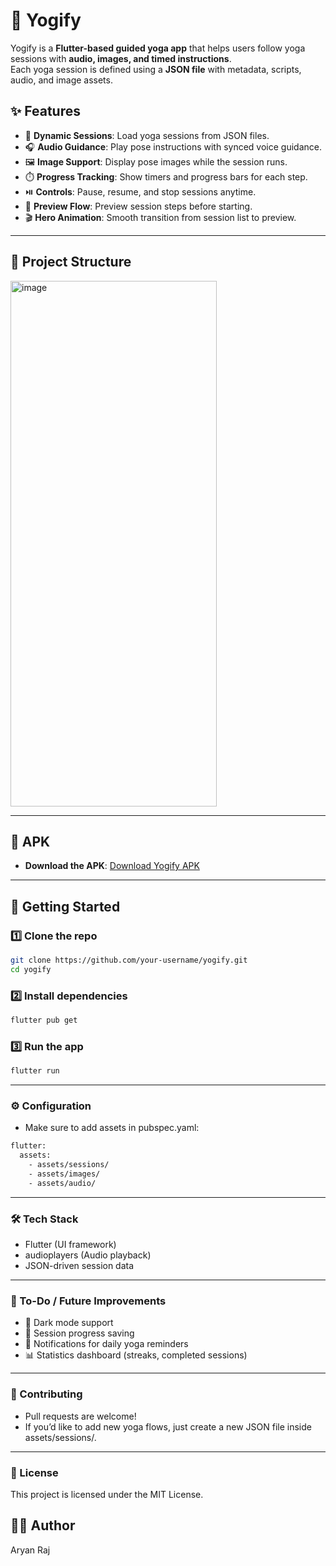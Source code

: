 # 🧘 Yogify

Yogify is a **Flutter-based guided yoga app** that helps users follow yoga sessions with **audio, images, and timed instructions**.  
Each yoga session is defined using a **JSON file** with metadata, scripts, audio, and image assets.  

## ✨ Features
- 📂 **Dynamic Sessions**: Load yoga sessions from JSON files.
- 🎧 **Audio Guidance**: Play pose instructions with synced voice guidance.
- 🖼️ **Image Support**: Display pose images while the session runs.
- ⏱️ **Progress Tracking**: Show timers and progress bars for each step.
- ⏯️ **Controls**: Pause, resume, and stop sessions anytime.
- 📑 **Preview Flow**: Preview session steps before starting.
- 🎬 **Hero Animation**: Smooth transition from session list to preview.

---

## 📂 Project Structure

<img width="330" height="841" alt="image" src="https://github.com/user-attachments/assets/319cff74-2006-4b30-8908-585b68e0ae20" />

---

## 📱 APK 

- **Download the APK**: [Download Yogify APK](https://github.com/user-attachments/files/22052322/app-release.zip)

---

## 🚀 Getting Started

### 1️⃣ Clone the repo
```bash
git clone https://github.com/your-username/yogify.git
cd yogify
```

### 2️⃣ Install dependencies
```bash
flutter pub get
```

### 3️⃣ Run the app
```bash
flutter run
```

---

### ⚙️ Configuration
- Make sure to add assets in pubspec.yaml:
```bash
flutter:
  assets:
    - assets/sessions/
    - assets/images/
    - assets/audio/
```

---

### 🛠️ Tech Stack
- Flutter (UI framework)
- audioplayers (Audio playback)
- JSON-driven session data

---

### 📌 To-Do / Future Improvements
- 🌙 Dark mode support
- 📱 Session progress saving
- 🔔 Notifications for daily yoga reminders
- 📊 Statistics dashboard (streaks, completed sessions)

---

### 🤝 Contributing
- Pull requests are welcome!
- If you’d like to add new yoga flows, just create a new JSON file inside assets/sessions/.

---

### 📜 License
This project is licensed under the MIT License.

## 👨‍💻 Author
Aryan Raj
